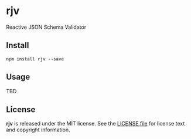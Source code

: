 # rjv

Reactive JSON Schema Validator

## Install
```
npm install rjv --save
```

## Usage

TBD

## License
**rjv** is released under the MIT license.
See the [LICENSE file] for license text and copyright information.

[LICENSE file]: https://github.com/gromver/rjv/blob/master/LICENSE
